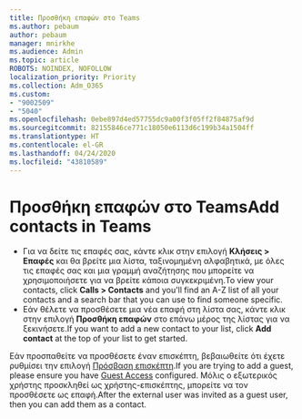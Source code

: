 ```yaml
---
title: Προσθήκη επαφών στο Teams
ms.author: pebaum
author: pebaum
manager: mnirkhe
ms.audience: Admin
ms.topic: article
ROBOTS: NOINDEX, NOFOLLOW
localization_priority: Priority
ms.collection: Adm_O365
ms.custom:
- "9002509"
- "5040"
ms.openlocfilehash: 0ebe897d4ed57755dc9a00f3f05ff2f84875af9d
ms.sourcegitcommit: 82155846ce771c18050e6113d6c199b34a1504ff
ms.translationtype: HT
ms.contentlocale: el-GR
ms.lasthandoff: 04/24/2020
ms.locfileid: "43810589"
---
```

# <a name="add-contacts-in-teams"></a><span data-ttu-id="174fa-102">Προσθήκη επαφών στο Teams</span><span class="sxs-lookup"><span data-stu-id="174fa-102">Add contacts in Teams</span></span>

- <span data-ttu-id="174fa-103">Για να δείτε τις επαφές σας, κάντε κλικ στην επιλογή **Κλήσεις > Επαφές** και θα βρείτε μια λίστα, ταξινομημένη αλφαβητικά, με όλες τις επαφές σας και μια γραμμή αναζήτησης που μπορείτε να χρησιμοποιήσετε για να βρείτε κάποια συγκεκριμένη.</span><span class="sxs-lookup"><span data-stu-id="174fa-103">To view your contacts, click **Calls > Contacts** and you'll find an A-Z list of all your contacts and a search bar that you can use to find someone specific.</span></span> 
- <span data-ttu-id="174fa-104">Εάν θέλετε να προσθέσετε μια νέα επαφή στη λίστα σας, κάντε κλικ στην επιλογή **Προσθήκη επαφών** στο επάνω μέρος της λίστας για να ξεκινήσετε.</span><span class="sxs-lookup"><span data-stu-id="174fa-104">If you want to add a new contact to your list, click **Add contact** at the top of your list to get started.</span></span>

<span data-ttu-id="174fa-105">Εάν προσπαθείτε να προσθέσετε έναν επισκέπτη, βεβαιωθείτε ότι έχετε ρυθμίσει την επιλογή [Πρόσβαση επισκέπτη](https://docs.microsoft.com/microsoftteams/set-up-guests).</span><span class="sxs-lookup"><span data-stu-id="174fa-105">If you are trying to add a guest, please ensure you have [Guest Access](https://docs.microsoft.com/microsoftteams/set-up-guests) configured.</span></span> <span data-ttu-id="174fa-106">Μόλις ο εξωτερικός χρήστης προσκληθεί ως χρήστης-επισκέπτης, μπορείτε να τον προσθέσετε ως επαφή.</span><span class="sxs-lookup"><span data-stu-id="174fa-106">After the external user was invited as a guest user, then you can add them as a contact.</span></span>
